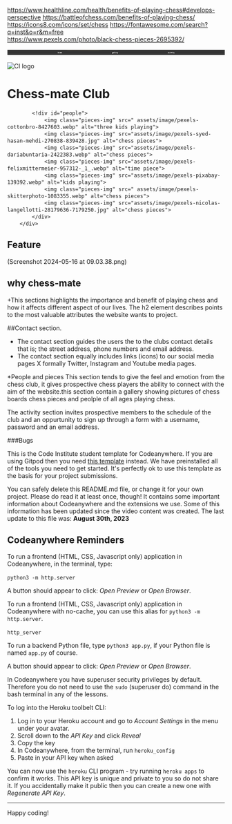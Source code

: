 https://www.healthline.com/health/benefits-of-playing-chess#develops-perspective
https://battleofchess.com/benefits-of-playing-chess/
https://icons8.com/icons/set/chess
https://fontawesome.com/search?q=inst&o=r&m=free  
https://www.pexels.com/photo/black-chess-pieces-2695392/


![screenshot1](/assets/image/Screenshot%202024-05-16%20at%2009.03.38.png)



![CI logo](https://codeinstitute.s3.amazonaws.com/fullstack/ci_logo_small.png)

# Chess-mate Club

<!div id="gallery">
            <!div id="people">
                <img class="pieces-img" src=" assets/image/pexels-cottonbro-8427603.webp" alt="three kids playing">
                <img class="pieces-img" src="assets/image/pexels-syed-hasan-mehdi-270838-839428.jpg" alt="chess pieces">
                <img class="pieces-img" src="assets/image/pexels-dariabuntaria-2422383.webp" alt="chess pieces">
                <img class="pieces-img" src="assets/image/pexels-felixmittermeier-957312-_1_.webp" alt="time piece">
                <img class="pieces-img" src="assets/image/pexels-pixabay-139392.webp" alt="kids playing">
                <img class="pieces-img" src=" assets/image/pexels-skitterphoto-1083355.webp" alt="chess pieces">
                <img class="pieces-img" src="assets/image/pexels-nicolas-langellotti-28179636-7179250.jpg" alt="chess pieces">
            </div>
        </div>







## Feature

(Screenshot 2024-05-16 at 09.03.38.png)


## why chess-mate
+This sections highlights the importance and benefit of playing chess and how it affects different aspect of our lives. The h2 element describes points to the most valuable attributes the website wants to project.


##Contact section.
+ The contact section guides the users the to the clubs contact details that is; the street address, phone numbers and email address.
+ The contact section equally includes links (icons) to our social media pages X formally Twitter, Instagram and Youtube media pages.









*People and pieces
This section tends to give the feel and emotion from the chess club, it gives prospective chess players the ability to connect with the aim of the website.this section contain a gallery showing pictures of chess boards chess pieces and peolple of all ages playing chess.


The activity section invites prospective members to the schedule of the club and an oppurtunity to sign up through a form with a username, password and an email address.












###Bugs






This is the Code Institute student template for Codeanywhere. If you are using Gitpod then you need [this template](https://github.com/Code-Institute-Org/gitpod-full-template) instead.  We have preinstalled all of the tools you need to get started. It's perfectly ok to use this template as the basis for your project submissions.

You can safely delete this README.md file, or change it for your own project. Please do read it at least once, though! It contains some important information about Codeanywhere and the extensions we use. Some of this information has been updated since the video content was created. The last update to this file was: **August 30th, 2023**

## Codeanywhere Reminders

To run a frontend (HTML, CSS, Javascript only) application in Codeanywhere, in the terminal, type:

`python3 -m http.server`

A button should appear to click: _Open Preview_ or _Open Browser_.

To run a frontend (HTML, CSS, Javascript only) application in Codeanywhere with no-cache, you can use this alias for `python3 -m http.server`.

`http_server`

To run a backend Python file, type `python3 app.py`, if your Python file is named `app.py` of course.

A button should appear to click: _Open Preview_ or _Open Browser_.

In Codeanywhere you have superuser security privileges by default. Therefore you do not need to use the `sudo` (superuser do) command in the bash terminal in any of the lessons.

To log into the Heroku toolbelt CLI:

1. Log in to your Heroku account and go to _Account Settings_ in the menu under your avatar.
2. Scroll down to the _API Key_ and click _Reveal_
3. Copy the key
4. In Codeanywhere, from the terminal, run `heroku_config`
5. Paste in your API key when asked

You can now use the `heroku` CLI program - try running `heroku apps` to confirm it works. This API key is unique and private to you so do not share it. If you accidentally make it public then you can create a new one with _Regenerate API Key_.

---

Happy coding!
